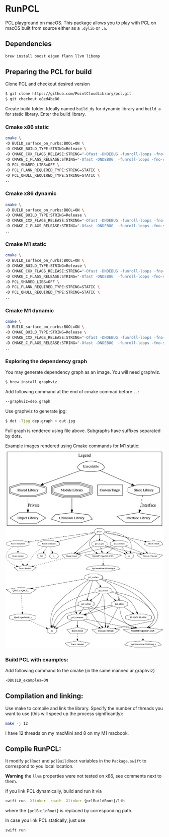 # RunPCL

PCL playground on macOS. This package allows you to play with PCL on macOS built from source either as a `.dylib` or `.a`.

## Dependencies
```bash
brew install boost eigen flann llvm libomp
```

## Preparing the PCL for build

Clone PCL and checkout desired version
```bash
$ git clone https://github.com/PointCloudLibrary/pcl.git
$ git checkout e8ed4be80
```

Create build folder. Ideally named `build_dy` for dynamic library and `build_a` for static library. Enter the build library.

### Cmake x86 static
```bash
cmake \
-D BUILD_surface_on_nurbs:BOOL=ON \
-D CMAKE_BUILD_TYPE:STRING=Release \
-D CMAKE_CXX_FLAGS_RELEASE:STRING="-Ofast -DNDEBUG -funroll-loops -fno-strict-aliasing -ftree-vectorize -fomit-frame-pointer -march=native" \
-D CMAKE_C_FLAGS_RELEASE:STRING="-Ofast -DNDEBUG  -funroll-loops -fno-strict-aliasing -ftree-vectorize -fomit-frame-pointer -march=native" \
-D PCL_SHARED_LIBS=OFF \
-D PCL_FLANN_REQUIRED_TYPE:STRING=STATIC \
-D PCL_QHULL_REQUIRED_TYPE:STRING=STATIC \
..
```

### Cmake x86 dynamic
```bash
cmake \
-D BUILD_surface_on_nurbs:BOOL=ON \
-D CMAKE_BUILD_TYPE:STRING=Release \
-D CMAKE_CXX_FLAGS_RELEASE:STRING="-Ofast -DNDEBUG -funroll-loops -fno-strict-aliasing -ftree-vectorize -fomit-frame-pointer -march=native" \
-D CMAKE_C_FLAGS_RELEASE:STRING="-Ofast -DNDEBUG  -funroll-loops -fno-strict-aliasing -ftree-vectorize -fomit-frame-pointer -march=native" \
..
```

### Cmake M1 static
```bash
cmake \
-D BUILD_surface_on_nurbs:BOOL=ON \
-D CMAKE_BUILD_TYPE:STRING=Release \
-D CMAKE_CXX_FLAGS_RELEASE:STRING="-Ofast -DNDEBUG -funroll-loops -fno-strict-aliasing -ftree-vectorize -fomit-frame-pointer" \
-D CMAKE_C_FLAGS_RELEASE:STRING="-Ofast -DNDEBUG  -funroll-loops -fno-strict-aliasing -ftree-vectorize -fomit-frame-pointer" \
-D PCL_SHARED_LIBS=OFF \
-D PCL_FLANN_REQUIRED_TYPE:STRING=STATIC \
-D PCL_QHULL_REQUIRED_TYPE:STRING=STATIC \
..
```

### Cmake M1 dynamic
```bash
cmake \
-D BUILD_surface_on_nurbs:BOOL=ON \
-D CMAKE_BUILD_TYPE:STRING=Release \
-D CMAKE_CXX_FLAGS_RELEASE:STRING="-Ofast -DNDEBUG -funroll-loops -fno-strict-aliasing -ftree-vectorize -fomit-frame-pointer" \
-D CMAKE_C_FLAGS_RELEASE:STRING="-Ofast -DNDEBUG  -funroll-loops -fno-strict-aliasing -ftree-vectorize -fomit-frame-pointer" \
..
```

### Exploring the dependency graph
You may generate dependency graph as an image. You will need graphviz.
```bash
$ brew install graphviz
```
Add following command at the end of cmake commad before `..`:
```bash
--graphviz=dep.graph
```

Use graphviz to generate jpg: 
```bash
$ dot -Tjpg dep.graph > out.jpg
```
Full graph is rendered using file above. Subgraphs have suffixes separated by dots.

Example images rendered using Cmake commands for M1 static:
![Legend (cut out of the full graph)](doc/legend.jpg)
![Dependencies of pcl_io](doc/io.jpg)
![Dependencies of pcl_surface](doc/surface.jpg)

### Build PCL with examples:
Add following command to the cmake (in the same manned ar graphviz)
```bash
-DBUILD_examples=ON
```
## Compilation and linking:
Use make to compile and link the library. Specify the number of threads you want to use (this will speed up the process significantly):
```bash
make -j 12
```
I have 12 threads on my macMini and 8 on my M1 macbook. 

## Compile RunPCL:
It modify `pclRoot` and `pclBuildRoot` variables in the `Package.swift` to correspond to you local location.

**Warning** the `llvm` properties were not tested on x86, see comments next to them.

If you link PCL dynamically, build and run it via
```bash
swift run -Xlinker -rpath -Xlinker {pclBuildRoot}/lib
```
where the `{pclBuildRoot}` is replaced by corresponding path.

In case you link PCL statically, just use 
```bash
swift run
```
